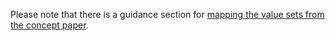 Please note that there is a guidance section for [mapping the value sets from the concept paper](guidance.html#mapping-value-sets-concept).
